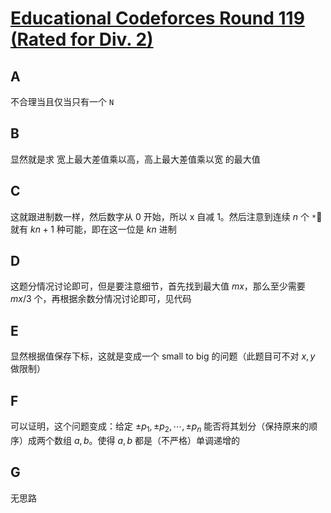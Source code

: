 # [Educational Codeforces Round 119 (Rated for Div. 2)](https://codeforces.com/contest/1620)

## A

不合理当且仅当只有一个 `N`

## B

显然就是求 宽上最大差值乘以高，高上最大差值乘以宽 的最大值

## C

这就跟进制数一样，然后数字从 0 开始，所以 x 自减 1。然后注意到连续 $n$ 个 `*` 就有 $k n + 1$ 种可能，即在这一位是 $kn$ 进制

## D

这题分情况讨论即可，但是要注意细节，首先找到最大值 $mx$，那么至少需要 $mx / 3$ 个，再根据余数分情况讨论即可，见代码

## E

显然根据值保存下标，这就是变成一个 small to big 的问题（此题目可不对 $x, y$ 做限制）

## F

可以证明，这个问题变成：给定 $\pm p_1, \pm p_2, \cdots, \pm p_n$ 能否将其划分（保持原来的顺序）成两个数组 $a, b$。使得 $a, b$ 都是（不严格）单调递增的

## G

无思路

